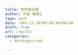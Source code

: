 ```yaml
---
title: 牧师面对面
author: 守望 编辑1
type: post
date: -001-11-30T00:00:00+00:00
draft: true
url: /?p=772
categories:
  - Uncategorized

---
```

